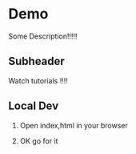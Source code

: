 # Demo

  Some Description!!!!!

  ## Subheader

  Watch tutorials !!!!


  ## Local Dev

  1. Open index,html in your browser

  2. OK go for it

